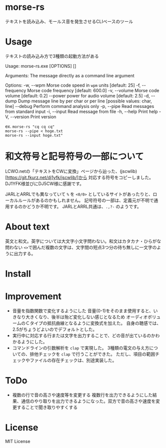 # morse-rs
テキストを読み込み、モールス音を発生させるCLIベースのツール

# Usage
テキストの読み込み方で3種類の起動方法がある

Usage: morse-rs.exe [OPTIONS] [<TEXT>]

Arguments:
  <TEXT>  The message directly as a command line argument

Options:
  -w, --wpm <WPM>              Morse code speed in `wpm` units [default: 25]
  -f, --frequency <FREQUENCY>  Morse code frequency [default: 600.0]
  -v, --volume <VOLUME>        Morse code volume [default: 0.2]
      --power <POWER>          power for audio volume [default: 2.5]
  -d, --dump <DUMP>            Dump message line by per char or per line [possible values: char, line]
      --debug                  Perform command analysis only
  -p, --pipe                   Read messages from standard input
  -i, --input <FILE>           Read message from file
  -h, --help                   Print help
  -V, --version                Print version

ex.
   ```morse-rs "cq cq cq"``` <br>
   ```morse-rs --pipe < hoge.txt``` <br>
   ```morse-rs --input hoge.txt"``` <br>

# 和文符号と記号符号の一部について
   LCWO.netの「テキストをCWに変換」ページから辿った、(jscwlib)[https://git.fkurz.net/dj1yfk/jscwlib/]から
   対応する符号をコピーしました。
   DJ1YFK様並びにDJ5CW様に感謝です。

   JARLとARRLでも異なっていて
   ```%``` を ```<0/0>``` としているサイトがあったりと、ローカルルールがあるのかもしれません。
   記号符号の一部は、定義元が不明で通用するのかどうか不明です。
   JARLとARRL共通は、```.,?-``` のようです。


# About text
   英文と和文。英字については大文字小文字問わない。和文はカタカナ・ひらがな問わない
   ```<>```で囲んだ複数の文字は、文字間の短点3つ分の待ち無しに一文字のように出力する。
   
# Install

# Improvement
   - 音量を指数関数で変化するようにした
     音量(0-1)をそのまま使用すると、いきなり大きくなり、後半は殆ど変化しない感じとなるため
     オーディオボリュームのＣタイプの抵抗曲線となるように変換式を加えた。
     自身の聴感では、2.5がちょうどよいのでデフォルトとした。
   - 実行中に対応する行または文字を出力することで、どの音が出ているのかわかるようにした。
   - コマンドラインの引数解析を `clap` で実現した。
     3種類の電文の与え方についての、排他チェックを `clap` で行うことができた。
     ただし、項目の範囲チェックやファイルの存在チェックは、別途実装した。

# ToDo
- 複数の行で音の高さや速度等を変更する
  複数行を出力できるようにした結果、通信のやり取りを出力できるようになった。双方で音の高さや速度を変更することで聞き取りやすくする

# License
MIT License